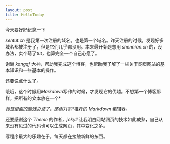 ```yaml
---
layout: post
title: HelloToday
---
```


今天要好好纪念一下

*sentut.cn*  是我第一次注册的域名，也是第一个域名。昨天注册的时候，发现好多域名都被注册了，但是它们几乎都没用。本来最开始是想用 *shennian.cn* 的，没办法，卖个萌了tut，也算完全一个自己心愿了。

谢谢 *kangqf* 大神，帮助我完成这个博客，也帮助我了解了一些关于网页网站的基本知识和一些基本的操作。

还要说点什么了。

哦哦，这个时候用*Markdown*写作的时候，才发现它的优越。不想第一个博客那样，把所有的文本放在一个*<p>*标签里面的脑残办法了。感谢*力哥*推荐的 *Markdown* 编辑器。

还要感谢这个 *Theme*  的作者，*jekyll* 让我明白网站网页的技术如此成熟，自己从来没有见过的代码也可以生成网页，其中变化之多。

写程序最大的乐趣在于，每天都在接触新鲜的东西。